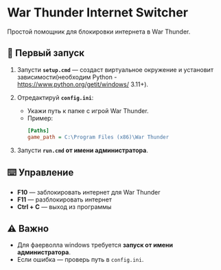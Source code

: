# War Thunder Internet Switcher

Простой помощник для блокировки интернета в War Thunder.

## 🔧 Первый запуск

1. Запусти **`setup.cmd`** — создаст виртуальное окружение и установит зависимости(необходим Python - https://www.python.org/getit/windows/ 3.11+).
2. Отредактируй **`config.ini`**:
   - Укажи путь к папке с игрой War Thunder.
   - Пример:
     ```ini
     [Paths]
     game_path = C:\Program Files (x86)\War Thunder
     ```

3. Запусти **`run.cmd` от имени администратора**.

## ⌨️ Управление

- **F10** — заблокировать интернет для War Thunder  
- **F11** — разблокировать интернет  
- **Ctrl + C** — выход из программы

## ⚠️ Важно

- Для фаерволла windows требуется **запуск от имени администратора**.
- Если ошибка — проверь путь в `config.ini`.